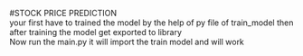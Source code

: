 #STOCK PRICE PREDICTION<br>
your first have to trained the model by the help of py file of train_model
then after training the model get exported to library <br>
Now run the main.py it will import the train model and will work 
